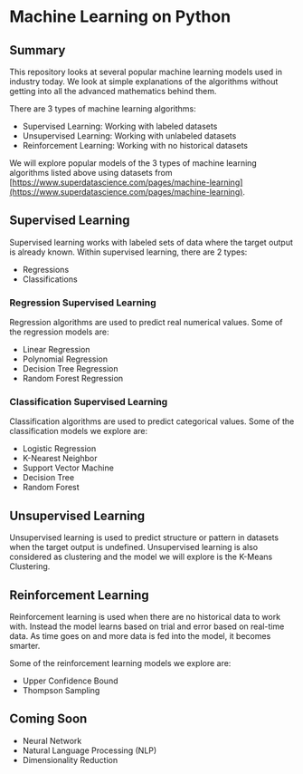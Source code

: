 # Machine Learning on Python

## Summary

This repository looks at several popular machine learning models used in industry today. We look at simple explanations of the algorithms without getting into all the advanced mathematics behind them.

There are 3 types of machine learning algorithms:
  - Supervised Learning: Working with labeled datasets
  - Unsupervised Learning: Working with unlabeled datasets
  - Reinforcement Learning: Working with no historical datasets

We will explore popular models of the 3 types of machine learning algorithms listed above using datasets from [https://www.superdatascience.com/pages/machine-learning](https://www.superdatascience.com/pages/machine-learning).

## Supervised Learning

Supervised learning works with labeled sets of data where the target output is already known.
Within supervised learning, there are 2 types:
  - Regressions
  - Classifications

### Regression Supervised Learning

Regression algorithms are used to predict real numerical values. Some of the regression models are:
  - Linear Regression
  - Polynomial Regression
  - Decision Tree Regression
  - Random Forest Regression

### Classification Supervised Learning

Classification algorithms are used to predict categorical values. Some of the classification models we explore are:
  - Logistic Regression
  - K-Nearest Neighbor
  - Support Vector Machine
  - Decision Tree
  - Random Forest

## Unsupervised Learning

Unsupervised learning is used to predict structure or pattern in datasets when the target output is undefined. Unsupervised learning is also considered as clustering and the model we will explore is the K-Means Clustering.

## Reinforcement Learning

Reinforcement learning is used when there are no historical data to work with. Instead the model learns based on trial and error based on real-time data. As time goes on and more data is fed into the model, it becomes smarter.

Some of the reinforcement learning models we explore are:
  - Upper Confidence Bound
  - Thompson Sampling

## Coming Soon

- Neural Network
- Natural Language Processing (NLP)
- Dimensionality Reduction

